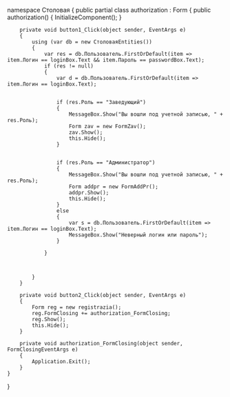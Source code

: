 namespace Столовая
{
    public partial class authorization : Form
    {
        public authorization()
        {
            InitializeComponent();
        }

        private void button1_Click(object sender, EventArgs e)
        {
            using (var db = new СтоловаяEntities())
            {
                var res = db.Пользователь.FirstOrDefault(item => item.Логин == loginBox.Text && item.Пароль == passwordBox.Text);
                if (res != null)
                {
                    var d = db.Пользователь.FirstOrDefault(item => item.Логин == loginBox.Text);


                    if (res.Роль == "Заведующий")
                    {
                        MessageBox.Show("Вы вошли под учетной записью, " + res.Роль);
                        Form zav = new FormZav();
                        zav.Show();
                        this.Hide();
                    }
                   

                    if (res.Роль == "Администратор")
                    {
                        MessageBox.Show("Вы вошли под учетной записью, " + res.Роль);
                        Form addpr = new FormAddPr();
                        addpr.Show();
                        this.Hide();
                    }
                    else
                    {
                        var s = db.Пользователь.FirstOrDefault(item => item.Логин == loginBox.Text);
                        MessageBox.Show("Неверный логин или пароль");
                    }

                }



            }
        }

        private void button2_Click(object sender, EventArgs e)
        {
            Form reg = new registrazia();
            reg.FormClosing += authorization_FormClosing;
            reg.Show();
            this.Hide();
        }

        private void authorization_FormClosing(object sender, FormClosingEventArgs e)
        {
            Application.Exit();
        }
    }
}
